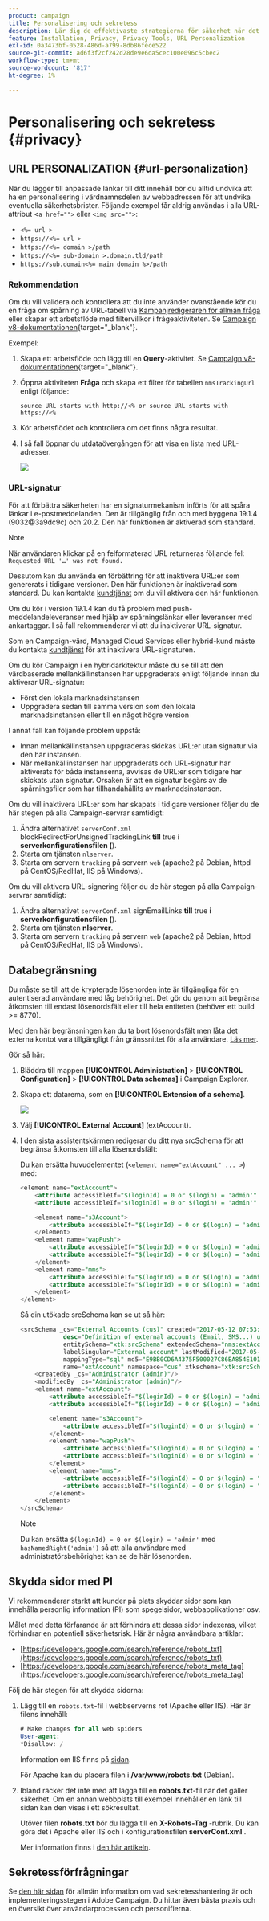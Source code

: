 ```yaml
---
product: campaign
title: Personalisering och sekretess
description: Lär dig de effektivaste strategierna för säkerhet när det gäller sekretess och personalisering
feature: Installation, Privacy, Privacy Tools, URL Personalization
exl-id: 0a3473bf-0528-486d-a799-8db86fece522
source-git-commit: ad6f3f2cf242d28de9e6da5cec100e096c5cbec2
workflow-type: tm+mt
source-wordcount: '817'
ht-degree: 1%

---
```


# Personalisering och sekretess {#privacy}

## URL PERSONALIZATION {#url-personalization}

När du lägger till anpassade länkar till ditt innehåll bör du alltid undvika att ha en personalisering i värdnamnsdelen av webbadressen för att undvika eventuella säkerhetsbrister. Följande exempel får aldrig användas i alla URL-attribut &lt;`a href="">` eller `<img src="">`:

* `<%= url >`
* `https://<%= url >`
* `https://<%= domain >/path`
* `https://<%= sub-domain >.domain.tld/path`
* `https://sub.domain<%= main domain %>/path`

### Rekommendation

Om du vill validera och kontrollera att du inte använder ovanstående kör du en fråga om spårning av URL-tabell via [Kampanjredigeraren för allmän fråga](../../platform/using/about-queries-in-campaign.md) eller skapar ett arbetsflöde med filtervillkor i frågeaktiviteten. Se [Campaign v8-dokumentationen](https://experienceleague.adobe.com/docs/campaign/automation/workflows/wf-activities/targeting-activities/query.html?lang=sv-SE){target="_blank"}.

Exempel:

1. Skapa ett arbetsflöde och lägg till en **Query**-aktivitet. Se [Campaign v8-dokumentationen](https://experienceleague.adobe.com/docs/campaign/automation/workflows/wf-activities/targeting-activities/query.html?lang=sv-SE){target="_blank"}.

1. Öppna aktiviteten **Fråga** och skapa ett filter för tabellen `nmsTrackingUrl` enligt följande:

   `source URL starts with http://<% or source URL starts with https://<%`

1. Kör arbetsflödet och kontrollera om det finns några resultat.

1. I så fall öppnar du utdataövergången för att visa en lista med URL-adresser.

   ![](assets/privacy-query-dynamic-url.png)


### URL-signatur

För att förbättra säkerheten har en signaturmekanism införts för att spåra länkar i e-postmeddelanden. Den är tillgänglig från och med byggena 19.1.4 (9032@3a9dc9c) och 20.2. Den här funktionen är aktiverad som standard.

>[!NOTE]
>
>När användaren klickar på en felformaterad URL returneras följande fel: `Requested URL '…' was not found.`

Dessutom kan du använda en förbättring för att inaktivera URL:er som genererats i tidigare versioner. Den här funktionen är inaktiverad som standard. Du kan kontakta [kundtjänst](https://helpx.adobe.com/se/enterprise/admin-guide.html/enterprise/using/support-for-experience-cloud.ug.html) om du vill aktivera den här funktionen.

Om du kör i version 19.1.4 kan du få problem med push-meddelandeleveranser med hjälp av spårningslänkar eller leveranser med ankartaggar. I så fall rekommenderar vi att du inaktiverar URL-signatur.

Som en Campaign-värd, Managed Cloud Services eller hybrid-kund måste du kontakta [kundtjänst](https://helpx.adobe.com/se/enterprise/using/support-for-experience-cloud.html) för att inaktivera URL-signaturen.

Om du kör Campaign i en hybridarkitektur måste du se till att den värdbaserade mellankällinstansen har uppgraderats enligt följande innan du aktiverar URL-signatur:

* Först den lokala marknadsinstansen
* Uppgradera sedan till samma version som den lokala marknadsinstansen eller till en något högre version

I annat fall kan följande problem uppstå:

* Innan mellankällinstansen uppgraderas skickas URL:er utan signatur via den här instansen.
* När mellankällinstansen har uppgraderats och URL-signatur har aktiverats för båda instanserna, avvisas de URL:er som tidigare har skickats utan signatur. Orsaken är att en signatur begärs av de spårningsfiler som har tillhandahållits av marknadsinstansen.

Om du vill inaktivera URL:er som har skapats i tidigare versioner följer du de här stegen på alla Campaign-servrar samtidigt:

1. Ändra alternativet `serverConf.xml` blockRedirectForUnsignedTrackingLink **till** true **i serverkonfigurationsfilen (**).
1. Starta om tjänsten `nlserver`.
1. Starta om servern `tracking` på servern `web` (apache2 på Debian, httpd på CentOS/RedHat, IIS på Windows).

Om du vill aktivera URL-signering följer du de här stegen på alla Campaign-servrar samtidigt:

1. Ändra alternativet `serverConf.xml` signEmailLinks **till** true **i serverkonfigurationsfilen (**).
1. Starta om tjänsten **nlserver**.
1. Starta om servern `tracking` på servern `web` (apache2 på Debian, httpd på CentOS/RedHat, IIS på Windows).

## Databegränsning

Du måste se till att de krypterade lösenorden inte är tillgängliga för en autentiserad användare med låg behörighet. Det gör du genom att begränsa åtkomsten till endast lösenordsfält eller till hela entiteten (behöver ett build >= 8770).

Med den här begränsningen kan du ta bort lösenordsfält men låta det externa kontot vara tillgängligt från gränssnittet för alla användare. [Läs mer](../../configuration/using/restricting-pii-view.md).

Gör så här:

1. Bläddra till mappen **[!UICONTROL Administration]** > **[!UICONTROL Configuration]** > **[!UICONTROL Data schemas]** i Campaign Explorer.

1. Skapa ett datarema, som en **[!UICONTROL Extension of a schema]**.

   ![](assets/privacy-data-restriction.png)

1. Välj **[!UICONTROL External Account]** (extAccount).

1. I den sista assistentskärmen redigerar du ditt nya srcSchema för att begränsa åtkomsten till alla lösenordsfält:

   Du kan ersätta huvudelementet (`<element name="extAccount" ... >`) med:

   ```sql
   <element name="extAccount">
       <attribute accessibleIf="$(loginId) = 0 or $(login) = 'admin'" name="password"/>
       <attribute accessibleIf="$(loginId) = 0 or $(login) = 'admin'" name="clientSecret"/>
   
       <element name="s3Account">
           <attribute accessibleIf="$(loginId) = 0 or $(login) = 'admin'" name="awsSecret"/>
       </element>
       <element name="wapPush">
           <attribute accessibleIf="$(loginId) = 0 or $(login) = 'admin'" name="password"/>
           <attribute accessibleIf="$(loginId) = 0 or $(login) = 'admin'" name="clientSecret"/>
       </element>
       <element name="mms">
           <attribute accessibleIf="$(loginId) = 0 or $(login) = 'admin'" name="password"/>
           <attribute accessibleIf="$(loginId) = 0 or $(login) = 'admin'" name="clientSecret"/>
       </element>
   </element>
   ```

   Så din utökade srcSchema kan se ut så här:

   ```sql
   <srcSchema _cs="External Accounts (cus)" created="2017-05-12 07:53:49.691Z" createdBy-id="0"
               desc="Definition of external accounts (Email, SMS...) used by the modules"
               entitySchema="xtk:srcSchema" extendedSchema="nms:extAccount" img="" label="External Accounts"
               labelSingular="External account" lastModified="2017-05-12 08:33:49.365Z"
               mappingType="sql" md5="E9BB0CD6A4375F500027C86EA854E101" modifiedBy-id="0"
               name="extAccount" namespace="cus" xtkschema="xtk:srcSchema">
       <createdBy _cs="Administrator (admin)"/>
       <modifiedBy _cs="Administrator (admin)"/>
       <element name="extAccount">
           <attribute accessibleIf="$(loginId) = 0 or $(login) = 'admin'" name="password"/>
           <attribute accessibleIf="$(loginId) = 0 or $(login) = 'admin'" name="clientSecret"/>
   
           <element name="s3Account">
               <attribute accessibleIf="$(loginId) = 0 or $(login) = 'admin'" name="awsSecret"/>
           </element>
           <element name="wapPush">
               <attribute accessibleIf="$(loginId) = 0 or $(login) = 'admin'" name="password"/>
               <attribute accessibleIf="$(loginId) = 0 or $(login) = 'admin'" name="clientSecret"/>
           </element>
           <element name="mms">
               <attribute accessibleIf="$(loginId) = 0 or $(login) = 'admin'" name="password"/>
               <attribute accessibleIf="$(loginId) = 0 or $(login) = 'admin'" name="clientSecret"/>
           </element>
       </element>
   </srcSchema>    
   ```

   >[!NOTE]
   >
   >Du kan ersätta `$(loginId) = 0 or $(login) = 'admin'` med `hasNamedRight('admin')` så att alla användare med administratörsbehörighet kan se de här lösenorden.

## Skydda sidor med PI

Vi rekommenderar starkt att kunder på plats skyddar sidor som kan innehålla personlig information (PI) som spegelsidor, webbapplikationer osv.

Målet med detta förfarande är att förhindra att dessa sidor indexeras, vilket förhindrar en potentiell säkerhetsrisk. Här är några användbara artiklar:

* [https://developers.google.com/search/reference/robots_txt](https://developers.google.com/search/reference/robots_txt)
* [https://developers.google.com/search/reference/robots_meta_tag](https://developers.google.com/search/reference/robots_meta_tag)

Följ de här stegen för att skydda sidorna:

1. Lägg till en `robots.txt`-fil i webbserverns rot (Apache eller IIS). Här är filens innehåll:

   ```sql
   # Make changes for all web spiders
   User-agent:
   *Disallow: /
   ```

   Information om IIS finns på [sidan](https://docs.microsoft.com/en-us/iis/extensions/iis-search-engine-optimization-toolkit/managing-robotstxt-and-sitemap-files).

   För Apache kan du placera filen i **/var/www/robots.txt** (Debian).

1. Ibland räcker det inte med att lägga till en **robots.txt**-fil när det gäller säkerhet. Om en annan webbplats till exempel innehåller en länk till sidan kan den visas i ett sökresultat.

   Utöver filen **robots.txt** bör du lägga till en **X-Robots-Tag** -rubrik. Du kan göra det i Apache eller IIS och i konfigurationsfilen **serverConf.xml** .

   Mer information finns i [den här artikeln](https://developers.google.com/search/reference/robots_meta_tag).


## Sekretessförfrågningar

Se [den här sidan](../../platform/using/privacy-management.md) för allmän information om vad sekretesshantering är och implementeringsstegen i Adobe Campaign. Du hittar även bästa praxis och en översikt över användarprocessen och personifierna.
